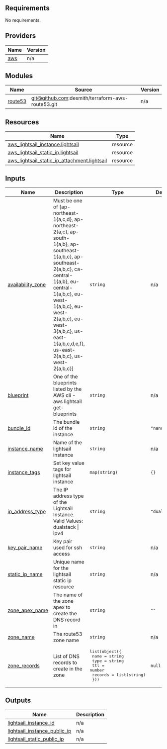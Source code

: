<!-- BEGIN_TF_DOCS -->
## Requirements

No requirements.

## Providers

| Name | Version |
|------|---------|
| <a name="provider_aws"></a> [aws](#provider\_aws) | n/a |

## Modules

| Name | Source | Version |
|------|--------|---------|
| <a name="module_route53"></a> [route53](#module\_route53) | git@github.com:desmith/terraform-aws-route53.git | n/a |

## Resources

| Name | Type |
|------|------|
| [aws_lightsail_instance.lightsail](https://registry.terraform.io/providers/hashicorp/aws/latest/docs/resources/lightsail_instance) | resource |
| [aws_lightsail_static_ip.lightsail](https://registry.terraform.io/providers/hashicorp/aws/latest/docs/resources/lightsail_static_ip) | resource |
| [aws_lightsail_static_ip_attachment.lightsail](https://registry.terraform.io/providers/hashicorp/aws/latest/docs/resources/lightsail_static_ip_attachment) | resource |

## Inputs

| Name | Description | Type | Default | Required |
|------|-------------|------|---------|:--------:|
| <a name="input_availability_zone"></a> [availability\_zone](#input\_availability\_zone) | Must be one of [ap-northeast-1{a,c,d}, ap-northeast-2{a,c}, ap-south-1{a,b}, ap-southeast-1{a,b,c}, ap-southeast-2{a,b,c}, ca-central-1{a,b}, eu-central-1{a,b,c}, eu-west-1{a,b,c}, eu-west-2{a,b,c}, eu-west-3{a,b,c}, us-east-1{a,b,c,d,e,f}, us-east-2{a,b,c}, us-west-2{a,b,c}] | `string` | n/a | yes |
| <a name="input_blueprint"></a> [blueprint](#input\_blueprint) | One of the blueprints listed by the AWS cli - aws lightsail get-blueprints | `string` | n/a | yes |
| <a name="input_bundle_id"></a> [bundle\_id](#input\_bundle\_id) | The bundle id of the instance | `string` | `"nano_2_0"` | no |
| <a name="input_instance_name"></a> [instance\_name](#input\_instance\_name) | Name of the lightsail instance | `string` | n/a | yes |
| <a name="input_instance_tags"></a> [instance\_tags](#input\_instance\_tags) | Set key value tags for lightsail instance | `map(string)` | `{}` | no |
| <a name="input_ip_address_type"></a> [ip\_address\_type](#input\_ip\_address\_type) | The IP address type of the Lightsail Instance. Valid Values: dualstack \| ipv4 | `string` | `"dualstack"` | no |
| <a name="input_key_pair_name"></a> [key\_pair\_name](#input\_key\_pair\_name) | Key pair used for ssh access | `string` | n/a | yes |
| <a name="input_static_ip_name"></a> [static\_ip\_name](#input\_static\_ip\_name) | Unique name for the lightsail static ip resource | `string` | n/a | yes |
| <a name="input_zone_apex_name"></a> [zone\_apex\_name](#input\_zone\_apex\_name) | The name of the zone apex to create the DNS record in | `string` | `""` | no |
| <a name="input_zone_name"></a> [zone\_name](#input\_zone\_name) | The route53 zone name | `string` | n/a | yes |
| <a name="input_zone_records"></a> [zone\_records](#input\_zone\_records) | List of DNS records to create in the zone | <pre>list(object({<br>    name    = string<br>    type    = string<br>    ttl     = number<br>    records = list(string)<br>  }))</pre> | `null` | no |

## Outputs

| Name | Description |
|------|-------------|
| <a name="output_lightsail_instance_id"></a> [lightsail\_instance\_id](#output\_lightsail\_instance\_id) | n/a |
| <a name="output_lightsail_instance_public_ip"></a> [lightsail\_instance\_public\_ip](#output\_lightsail\_instance\_public\_ip) | n/a |
| <a name="output_lightsail_static_public_ip"></a> [lightsail\_static\_public\_ip](#output\_lightsail\_static\_public\_ip) | n/a |
<!-- END_TF_DOCS -->